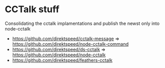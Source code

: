 # CCTalk stuff
Consolidating the cctalk implamentations and publish the newst only
into node-cctalk

- https://github.com/direktspeed/cctalk-message => https://github.com/direktspeed/node-cctalk-command
- https://github.com/direktspeed/ds-cctalk => https://github.com/direktspeed/node-cctalk
- https://github.com/direktspeed/feathers-cctalk